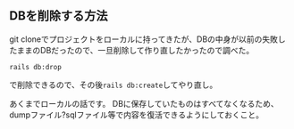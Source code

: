 ## DBを削除する方法

git cloneでプロジェクトをローカルに持ってきたが、DBの中身が以前の失敗したままのDBだったので、一旦削除して作り直したかったので調べた。

```
rails db:drop
```
で削除できるので、その後`rails db:create`してやり直し。

あくまでローカルの話です。 DBに保存していたものはすべてなくなるため、dumpファイル?sqlファイル等で内容を復活できるようにしておくこと。
